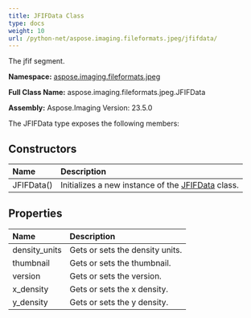 ```yaml
---
title: JFIFData Class
type: docs
weight: 10
url: /python-net/aspose.imaging.fileformats.jpeg/jfifdata/
---
```


The jfif segment.

**Namespace:** [aspose.imaging.fileformats.jpeg](/imaging/python-net/aspose.imaging.fileformats.jpeg/)

**Full Class Name:** aspose.imaging.fileformats.jpeg.JFIFData

**Assembly:**  Aspose.Imaging Version: 23.5.0

The JFIFData type exposes the following members:
## **Constructors**
|**Name**|**Description**|
| :- | :- |
|JFIFData()|Initializes a new instance of the [JFIFData](/imaging/python-net/aspose.imaging.fileformats.jpeg/jfifdata/) class.|
## **Properties**
|**Name**|**Description**|
| :- | :- |
|density_units|Gets or sets the density units.|
|thumbnail|Gets or sets the thumbnail.|
|version|Gets or sets the version.|
|x_density|Gets or sets the x density.|
|y_density|Gets or sets the y density.|
